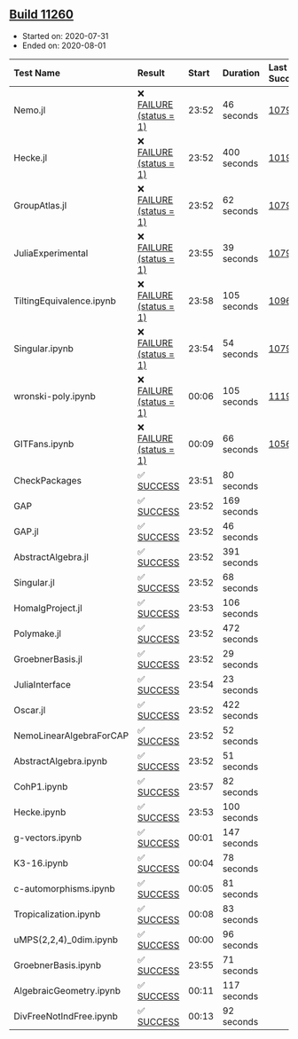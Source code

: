 ## [Build 11260](https://oscarci.mathematik.uni-kl.de/job/oscar/11260/)

* Started on: 2020-07-31
* Ended on: 2020-08-01

| Test Name    | Result | Start | Duration | Last Success | First Failure |
|:-------------|:-------|:------|:---------|:-------------|:--------------|
| Nemo.jl | ❌ [FAILURE (status = 1)](https://oscarci.mathematik.uni-kl.de/job/oscar/11260/artifact/logs/build-11260/Nemo.jl.log) | 23:52 | 46 seconds | [10790](https://oscarci.mathematik.uni-kl.de/job/oscar/10790/) | [10791](https://oscarci.mathematik.uni-kl.de/job/oscar/10791/) |
| Hecke.jl | ❌ [FAILURE (status = 1)](https://oscarci.mathematik.uni-kl.de/job/oscar/11260/artifact/logs/build-11260/Hecke.jl.log) | 23:52 | 400 seconds | [10197](https://oscarci.mathematik.uni-kl.de/job/oscar/10197/) | [10198](https://oscarci.mathematik.uni-kl.de/job/oscar/10198/) |
| GroupAtlas.jl | ❌ [FAILURE (status = 1)](https://oscarci.mathematik.uni-kl.de/job/oscar/11260/artifact/logs/build-11260/GroupAtlas.jl.log) | 23:52 | 62 seconds | [10790](https://oscarci.mathematik.uni-kl.de/job/oscar/10790/) | [10791](https://oscarci.mathematik.uni-kl.de/job/oscar/10791/) |
| JuliaExperimental | ❌ [FAILURE (status = 1)](https://oscarci.mathematik.uni-kl.de/job/oscar/11260/artifact/logs/build-11260/JuliaExperimental.log) | 23:55 | 39 seconds | [10790](https://oscarci.mathematik.uni-kl.de/job/oscar/10790/) | [10791](https://oscarci.mathematik.uni-kl.de/job/oscar/10791/) |
| TiltingEquivalence.ipynb | ❌ [FAILURE (status = 1)](https://oscarci.mathematik.uni-kl.de/job/oscar/11260/artifact/logs/build-11260/TiltingEquivalence.ipynb.log) | 23:58 | 105 seconds | [10962](https://oscarci.mathematik.uni-kl.de/job/oscar/10962/) | [10963](https://oscarci.mathematik.uni-kl.de/job/oscar/10963/) |
| Singular.ipynb | ❌ [FAILURE (status = 1)](https://oscarci.mathematik.uni-kl.de/job/oscar/11260/artifact/logs/build-11260/Singular.ipynb.log) | 23:54 | 54 seconds | [10790](https://oscarci.mathematik.uni-kl.de/job/oscar/10790/) | [10791](https://oscarci.mathematik.uni-kl.de/job/oscar/10791/) |
| wronski-poly.ipynb | ❌ [FAILURE (status = 1)](https://oscarci.mathematik.uni-kl.de/job/oscar/11260/artifact/logs/build-11260/wronski-poly.ipynb.log) | 00:06 | 105 seconds | [11192](https://oscarci.mathematik.uni-kl.de/job/oscar/11192/) | [11193](https://oscarci.mathematik.uni-kl.de/job/oscar/11193/) |
| GITFans.ipynb | ❌ [FAILURE (status = 1)](https://oscarci.mathematik.uni-kl.de/job/oscar/11260/artifact/logs/build-11260/GITFans.ipynb.log) | 00:09 | 66 seconds | [10566](https://oscarci.mathematik.uni-kl.de/job/oscar/10566/) | [10567](https://oscarci.mathematik.uni-kl.de/job/oscar/10567/) |
| CheckPackages | ✅ [SUCCESS](https://oscarci.mathematik.uni-kl.de/job/oscar/11260/artifact/logs/build-11260/CheckPackages.log) | 23:51 | 80 seconds |  |  |
| GAP | ✅ [SUCCESS](https://oscarci.mathematik.uni-kl.de/job/oscar/11260/artifact/logs/build-11260/GAP.log) | 23:52 | 169 seconds |  |  |
| GAP.jl | ✅ [SUCCESS](https://oscarci.mathematik.uni-kl.de/job/oscar/11260/artifact/logs/build-11260/GAP.jl.log) | 23:52 | 46 seconds |  |  |
| AbstractAlgebra.jl | ✅ [SUCCESS](https://oscarci.mathematik.uni-kl.de/job/oscar/11260/artifact/logs/build-11260/AbstractAlgebra.jl.log) | 23:52 | 391 seconds |  |  |
| Singular.jl | ✅ [SUCCESS](https://oscarci.mathematik.uni-kl.de/job/oscar/11260/artifact/logs/build-11260/Singular.jl.log) | 23:52 | 68 seconds |  |  |
| HomalgProject.jl | ✅ [SUCCESS](https://oscarci.mathematik.uni-kl.de/job/oscar/11260/artifact/logs/build-11260/HomalgProject.jl.log) | 23:53 | 106 seconds |  |  |
| Polymake.jl | ✅ [SUCCESS](https://oscarci.mathematik.uni-kl.de/job/oscar/11260/artifact/logs/build-11260/Polymake.jl.log) | 23:52 | 472 seconds |  |  |
| GroebnerBasis.jl | ✅ [SUCCESS](https://oscarci.mathematik.uni-kl.de/job/oscar/11260/artifact/logs/build-11260/GroebnerBasis.jl.log) | 23:52 | 29 seconds |  |  |
| JuliaInterface | ✅ [SUCCESS](https://oscarci.mathematik.uni-kl.de/job/oscar/11260/artifact/logs/build-11260/JuliaInterface.log) | 23:54 | 23 seconds |  |  |
| Oscar.jl | ✅ [SUCCESS](https://oscarci.mathematik.uni-kl.de/job/oscar/11260/artifact/logs/build-11260/Oscar.jl.log) | 23:52 | 422 seconds |  |  |
| NemoLinearAlgebraForCAP | ✅ [SUCCESS](https://oscarci.mathematik.uni-kl.de/job/oscar/11260/artifact/logs/build-11260/NemoLinearAlgebraForCAP.log) | 23:52 | 52 seconds |  |  |
| AbstractAlgebra.ipynb | ✅ [SUCCESS](https://oscarci.mathematik.uni-kl.de/job/oscar/11260/artifact/logs/build-11260/AbstractAlgebra.ipynb.log) | 23:52 | 51 seconds |  |  |
| CohP1.ipynb | ✅ [SUCCESS](https://oscarci.mathematik.uni-kl.de/job/oscar/11260/artifact/logs/build-11260/CohP1.ipynb.log) | 23:57 | 82 seconds |  |  |
| Hecke.ipynb | ✅ [SUCCESS](https://oscarci.mathematik.uni-kl.de/job/oscar/11260/artifact/logs/build-11260/Hecke.ipynb.log) | 23:53 | 100 seconds |  |  |
| g-vectors.ipynb | ✅ [SUCCESS](https://oscarci.mathematik.uni-kl.de/job/oscar/11260/artifact/logs/build-11260/g-vectors.ipynb.log) | 00:01 | 147 seconds |  |  |
| K3-16.ipynb | ✅ [SUCCESS](https://oscarci.mathematik.uni-kl.de/job/oscar/11260/artifact/logs/build-11260/K3-16.ipynb.log) | 00:04 | 78 seconds |  |  |
| c-automorphisms.ipynb | ✅ [SUCCESS](https://oscarci.mathematik.uni-kl.de/job/oscar/11260/artifact/logs/build-11260/c-automorphisms.ipynb.log) | 00:05 | 81 seconds |  |  |
| Tropicalization.ipynb | ✅ [SUCCESS](https://oscarci.mathematik.uni-kl.de/job/oscar/11260/artifact/logs/build-11260/Tropicalization.ipynb.log) | 00:08 | 83 seconds |  |  |
| uMPS(2,2,4)_0dim.ipynb | ✅ [SUCCESS](https://oscarci.mathematik.uni-kl.de/job/oscar/11260/artifact/logs/build-11260/uMPS-2-2-4-_0dim.ipynb.log) | 00:00 | 96 seconds |  |  |
| GroebnerBasis.ipynb | ✅ [SUCCESS](https://oscarci.mathematik.uni-kl.de/job/oscar/11260/artifact/logs/build-11260/GroebnerBasis.ipynb.log) | 23:55 | 71 seconds |  |  |
| AlgebraicGeometry.ipynb | ✅ [SUCCESS](https://oscarci.mathematik.uni-kl.de/job/oscar/11260/artifact/logs/build-11260/AlgebraicGeometry.ipynb.log) | 00:11 | 117 seconds |  |  |
| DivFreeNotIndFree.ipynb | ✅ [SUCCESS](https://oscarci.mathematik.uni-kl.de/job/oscar/11260/artifact/logs/build-11260/DivFreeNotIndFree.ipynb.log) | 00:13 | 92 seconds |  |  |
